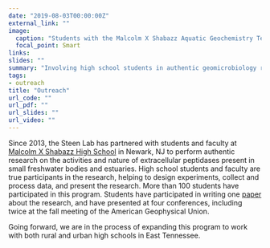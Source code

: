 ```yaml
---
date: "2019-08-03T00:00:00Z"
external_link: ""
image:
  caption: "Students with the Malcolm X Shabazz Aquatic Geochemistry Team present their [research](https://agu.confex.com/agu/fm18/meetingapp.cgi/Paper/384650) at the 2018 AGU Fall Meeting"
  focal_point: Smart
links:
slides: ""
summary: "Involving high school students in authentic geomicrobiology research"
tags:
- outreach
title: "Outreach"
url_code: ""
url_pdf: ""
url_slides: ""
url_video: ""
---
```


Since 2013, the Steen Lab has partnered with students and faculty at [Malcolm X Shabazz High School](https://www.nps.k12.nj.us/mxs/) in Newark, NJ to perform authentic research on the activities and nature of extracellular peptidases present in small freshwater bodies and estuaries. High school students and faculty are true participants in the research, helping to design experiments, collect and process data, and present the research. More than 100 students have participated in this program. Students have participated in writing one [paper](https://www.frontiersin.org/articles/10.3389/fmicb.2018.00368/full?report=reader) about the research, and have presented at four conferences, including twice at the fall meeting of the American Geophysical Union. 

Going forward, we are in the process of expanding this program to work with both rural and urban high schools in East Tennessee.